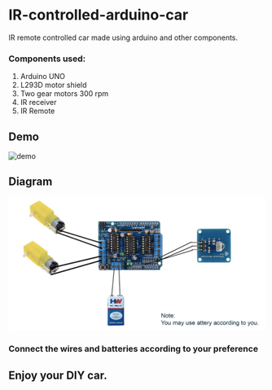 # IR-controlled-arduino-car

IR remote controlled car made using arduino and other components.

### Components used: 

1. Arduino UNO
2. L293D motor shield
3. Two gear motors 300 rpm 
4. IR receiver
5. IR Remote

## Demo
![demo](./demo-high-res.gif)

## Diagram

![diagram](./diagram.png)

### Connect the wires and batteries according to your preference

## Enjoy your DIY car.
